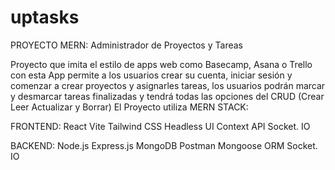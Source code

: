 # uptasks

PROYECTO MERN: Administrador de Proyectos y Tareas

Proyecto que imita el estilo de apps web como  Basecamp, Asana o Trello con esta App permite a los usuarios crear su cuenta, iniciar sesión y comenzar a crear proyectos y asignarles tareas, los usuarios podrán marcar y desmarcar tareas finalizadas y tendrá todas las opciones del CRUD (Crear Leer Actualizar y Borrar)
El Proyecto utiliza MERN STACK:

FRONTEND:
React
Vite
Tailwind CSS
Headless UI
Context API
Socket. IO

BACKEND:
Node.js
Express.js
MongoDB
Postman
Mongoose ORM
Socket. IO
